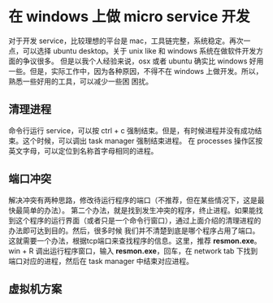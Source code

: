 # 在 windows 上做 micro service 开发
对于开发 service，比较理想的平台是 mac，工具链完整，系统稳定。再次一点，可以选择 ubuntu desktop。关于 unix like 和 windows 系统在做软件开发方面的争议很多。
但是以我个人经验来说，osx 或者 ubuntu 确实比 windows 好用一些。但是，实际工作中，因为各种原因，不得不在 windows 上做开发。所以，熟悉一些好用的工具，可以减少一些困
困扰。

## 清理进程
命令行运行 service，可以按 ctrl + c 强制结束。但是，有时候进程并没有成功结束。这个时候，可以调出 task manager 强制结束进程。
在 processes 操作区按英文字母，可以定位到名称首字母相同的进程。

## 端口冲突
解决冲突有两种思路，修改待运行程序的端口（不推荐，但在某些情况下，这是最快最简单的办法）。
第二个办法，就是找到发生冲突的程序，终止进程。如果能找到这个程序的运行界面（或者只是一个命令行窗口），通过上面介绍的清理进程的办法即可达到目的。然后，很多时候
我们并不清楚到底是哪个程序占用了端口。这就需要一个办法，根据tcp端口来查找程序的信息。这里，推荐 **resmon.exe**。win + R 调出运行程序窗口，输入 **resmon.exe**，回车，在 network
 tab 下找到端口对应的进程，然后在 task manager 中结束对应进程。
 
## 虚拟机方案
